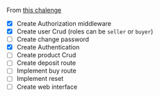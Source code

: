  From [this chalenge](https://mvpmatch.notion.site/Full-stack-ac8a8b07bee84937968377c840b6fa29)
 
  - [x] Create Authorization middleware
  - [x] Create user Crud (roles can be `seller` or `buyer`)
  - [ ] Create change password
  - [x] Create Authentication
  - [ ] Create product Crud
  - [ ] Create deposit route
  - [ ] Implement buy route
  - [ ] Implement reset
  - [ ] Create web interface
